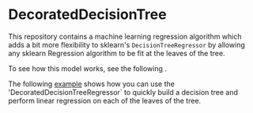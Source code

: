 # DecoratedDecisionTree

This repository contains a machine learning regression algorithm which
adds a bit more flexibility to sklearn's `DecisionTreeRegressor` by allowing any sklearn
Regression algorithm to be fit at the leaves of the tree.

To see how this model works, see the following .

The following [example](example.ipynb) shows how you can use the 'DecoratedDecisionTreeRegressor` to quickly build a decision tree and perform linear regression on each of the leaves of the tree.
